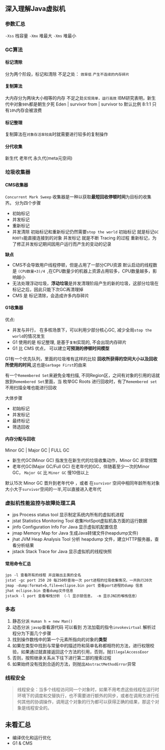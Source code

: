 ## 深入理解Java虚拟机
### 参数汇总
`-Xss` 栈容量
`-Xmx` 堆最大 `-Xms` 堆最小

### GC算法
#### 标记清除
分为两个阶段，标记和清除
不足之处： `效率低` `产生不连续的内存碎片`

#### 复制算法
大内存分为两块大小相等的内存
不足之处`实现简单，运行高效`
IBM研究表明，新生代中对象`98%`都是朝生夕死
Eden | survivor from | survivor to 默认比例 8:1:1
只有`10%`内存会被浪费

#### 标记整理
复制算法在`对象存活率较高`时就需要进行较多的复制操作

#### 分代收集
新生代 老年代 永久代(meta元空间)

### 垃圾收集器
#### CMS收集器
`Concurrent Mark Sweep` 收集器是一种以获取**最短回收停顿时间**为目标的收集齐。
分为四个步骤
- 初始标记
- 并发标记
- 重新标记
- 并发清除
初始标记和重新标记仍然需要`stop the world`
初始标记 就是标记`GC ROOTs`能直接连接到的对象
并发标记 就是不断 Tracing 的过程
重新标记，为了修正并发标记期间因用户运行而产生的变动的记录

**缺点**
- CMS不会导致用户线程停顿，但是占用了一部分CPU资源 默认启动的线程数是 `(CPU数量+3)/4 `,在CPU数量少的机器上资源占用较多，CPU数量越多，影响越小
- 无法处理浮动垃圾，**浮动垃圾**是并发清理阶段产生的新的垃圾，这部分垃圾在标记之后，因此只能下次GC再清理掉
- CMS 是 标记清除，会造成许多内存碎片

#### G1收集器
优点:
- 并发与并行， 在多核场景下，可以利用少部分核心GC, 减少全局`stop the world`的情况发生
- G1 使用的是 标记整理, 是基于`复制`实现的, 不会出现内存碎片
- G1 比 CMS 优点， 可以建立**可预测的停顿时间模型**

G1有一个优先队列，里面的垃圾堆有这样的比较 **回收所获得的空间大小以及回收所使用的时间**,这也是`Garbage First`的由来

有一个`Remembered Set`来避免全堆扫描, 不同Region区，之间有对象的引用的话就放到`Remembered Set`里面，当 枚举GC Roots 进行回收时，有了`Remembered set` 不用扫描全堆也能进行回收

大体步骤
- 初始标记
- 并发标记
- 最终标记
- 筛选回收


#### 内存分配与回收
Minor GC | Major GC | FULL GC
- 新生代GC(Minor GC) 指发生在新生代的垃圾收集动作，Minor GC 非常频繁
- 老年代GC(Major GC/Full GC) 在老年代的GC，伴随着至少一次的Minor GC， `Major GC` 比 `Minor GC` 慢10倍以上

默认15次 Minor GC 晋升到老年代中 ，或者 在`survivor` 空间中相同年龄所有对象大小大于`survivor`空间的一半,可以直接进入老年代
### 虚拟机性能监控与故障处理工具
- jps Process status tool 显示制定系统内所有的虚拟机进程
- jstat Statistics Monitoring Tool 收集HotSpot虚拟机各方面的运行数据
- jinfo Configuration Info For Java 显示虚拟机配置信息
- jmap Memory Map for Java 生成Java转储文件(heapdump文件)
- jhat JVM Heap Analysis Tool 分析 heapdump 文件，建立HTTP服务器，查看分析结果
- jstack Stack Trace for Java 显示虚拟机的线程快照
#### 常用命令汇总
```
jps -l 查看所有的线程 并且输出主类的全名
jstat -gc port 250 20 每250秒查询一次 port进程的垃圾收集情况，一共执行20次
jmap -dump:format=b,file=eclipse.bin port 查看port进程的dump 信息
jhat eclipse.bin 查看dump文件信息
jstack -l port 查看堆栈分析 （-l 显示锁信息， -m 显示JNI的堆栈信息）
```

### 多态
1. 静态分派 `Human h = new Man()`
2. 动态分派
`javap`查看源代码
可以看到 方法加载的指令`invokevirtual`
解析过程分为下面几个步骤
1. 找到操作数栈中的第一个元素所指向的对象的**类型**
2. 如果在类型中找到与常量中的描述符和简单名称都相符的方法，进行权限校验，如果通过就直接返回这个方法的引用，否则，抛`IllegalAccessEoor`
3. 否则，按照继承关系从下往下进行第二部的搜索过程
4. 如果始终没有找到合适的方法，则抛出`AbstractMethodError`异常
### 线程安全
> 线程安全：当多个线程访问同一个对象时，如果不用考虑这些线程在运行时环境下的调度和交替执行，也不需要进行额外的同步，或者在调用方进行任何其他的协调操作，调用这个对象的行为都可以获得正确的结果，那这个对象是线程安全的。

## 未看汇总
- 编译优化和运行优化
- G1 & CMS
